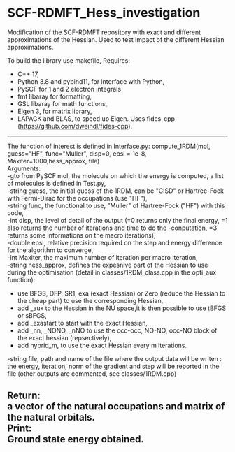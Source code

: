 # SCF-RDMFT_Hess_investigation
Modification of the SCF-RDMFT repository with exact and different approximations of the Hessian. Used to test impact of the different Hessian approximations.

To build the library use makefile,
Requires: 
  - C++ 17,
  - Python 3.8 and pybind11, for interface with Python,
  - PySCF for 1 and 2 electron integrals
  - fmt libaray for formatting, 
  - GSL libaray for math functions,
  - Eigen 3, for matrix library,
  - LAPACK and BLAS, to speed up Eigen.
Uses fides-cpp (https://github.com/dweindl/fides-cpp).
----

The function of interest is defined in Interface.py:
compute_1RDM(mol, guess="HF", func="Muller", disp=0, epsi = 1e-8, Maxiter=1000,hess_approx, file)\
Arguments:\
-gto from PySCF mol, the molecule on which the energy is computed, a list of molecules is defined in Test.py,\
-string guess, the initial guess of the 1RDM, can be "CISD" or Hartree-Fock with Fermi-Dirac for the occupations (use "HF"),\
-string func, the functional to use, "Muller" of Hartree-Fock ("HF") with this code,\
-int disp, the level of detail of the output (=0 returns only the final energy, =1 also returns the number of iterations and time to do the -conputation, =3 returns some informations on the macro iterations),\
-double epsi, relative precision required on the step and energy difference for the algorithm to converge, \
-int Maxiter, the maximum number of iteration per macro iteration,\
-string hess_approx, defines the expesnive part of the Hessian to use during the optimisation (detail in classes/1RDM_class.cpp in the opti_aux function):
  - use BFGS, DFP, SR1, exa (exact Hessian) or Zero (reduce the Hessian to the cheap part) to use the corresponding Hessian,
  - add _aux to the Hessian in the NU space,it is then possible to use tBFGS or sBFGS,
  - add _exastart to start with the exact Hessian,
  - add _nn, _NONO, _nNO to use the occ-occ, NO-NO, occ-NO block of the exact hessian (repsectively),
  - add hybrid_m, to use the exact Hessian every m iterations.
  
-string file, path and name of the file where the output data will be writen :\
  the energy, iteration, norm of the gradient and step will be reported in the file (other outputs are commented, see classes/1RDM.cpp) 

Return:\
a vector of the natural occupations and matrix of the natural orbitals. \
Print:\
Ground state energy obtained.
----
